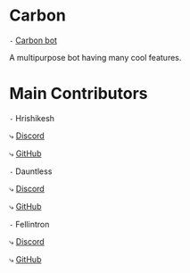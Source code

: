 # Carbon

`-` [Carbon bot](https://discord.com/oauth2/authorize?client_id=855652438919872552&scope=bot+applications.commands&guild_id=824294231447044197)

A multipurpose bot having many cool features.

# Main Contributors

`-` Hrishikesh

⤷ [Discord](https://discordapp.com/users/598918643727990784)

⤷ [GitHub](https://github.com/HrishikeshS123)

`-` Dauntless

⤷ [Discord](https://discordapp.com/users/266432078222983169)

⤷ [GitHub](https://github.com/Dauntless7)

`-` Fellintron

 ⤷ [Discord](https://discordapp.com/users/786150805773746197)

 ⤷ [GitHub](https://github.com/Fellintron)
